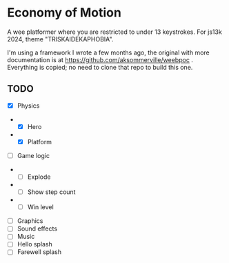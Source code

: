 # Economy of Motion

A wee platformer where you are restricted to under 13 keystrokes.
For js13k 2024, theme "TRISKAIDEKAPHOBIA".

I'm using a framework I wrote a few months ago, 
the original with more documentation is at https://github.com/aksommerville/weebpoc .
Everything is copied; no need to clone that repo to build this one.

## TODO

- [x] Physics
- - [x] Hero
- - [x] Platform
- [ ] Game logic
- - [ ] Explode
- - [ ] Show step count
- - [ ] Win level
- [ ] Graphics
- [ ] Sound effects
- [ ] Music
- [ ] Hello splash
- [ ] Farewell splash
